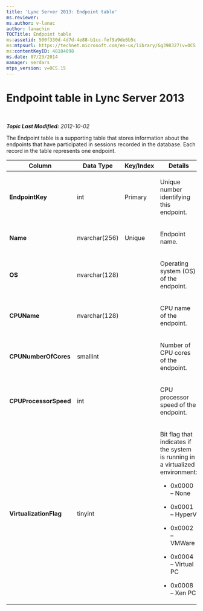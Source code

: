 ```yaml
---
title: 'Lync Server 2013: Endpoint table'
ms.reviewer: 
ms.author: v-lanac
author: lanachin
TOCTitle: Endpoint table
ms:assetid: 500f330d-4d7d-4e88-b1cc-fef9a9de6b5c
ms:mtpsurl: https://technet.microsoft.com/en-us/library/Gg398327(v=OCS.15)
ms:contentKeyID: 48184098
ms.date: 07/23/2014
manager: serdars
mtps_version: v=OCS.15
---
```


<div data-xmlns="http://www.w3.org/1999/xhtml">

<div class="topic" data-xmlns="http://www.w3.org/1999/xhtml" data-msxsl="urn:schemas-microsoft-com:xslt" data-cs="http://msdn.microsoft.com/en-us/">

<div data-asp="http://msdn2.microsoft.com/asp">

# Endpoint table in Lync Server 2013

</div>

<div id="mainSection">

<div id="mainBody">

<span> </span>

_**Topic Last Modified:** 2012-10-02_

The Endpoint table is a supporting table that stores information about the endpoints that have participated in sessions recorded in the database. Each record in the table represents one endpoint.


<table>
<colgroup>
<col style="width: 25%" />
<col style="width: 25%" />
<col style="width: 25%" />
<col style="width: 25%" />
</colgroup>
<thead>
<tr class="header">
<th><strong>Column</strong></th>
<th><strong>Data Type</strong></th>
<th><strong>Key/Index</strong></th>
<th><strong>Details</strong></th>
</tr>
</thead>
<tbody>
<tr class="odd">
<td><p><strong>EndpointKey</strong></p></td>
<td><p>int</p></td>
<td><p>Primary</p></td>
<td><p>Unique number identifying this endpoint.</p></td>
</tr>
<tr class="even">
<td><p><strong>Name</strong></p></td>
<td><p>nvarchar(256)</p></td>
<td><p>Unique</p></td>
<td><p>Endpoint name.</p></td>
</tr>
<tr class="odd">
<td><p><strong>OS</strong></p></td>
<td><p>nvarchar(128)</p></td>
<td><p> </p></td>
<td><p>Operating system (OS) of the endpoint.</p></td>
</tr>
<tr class="even">
<td><p><strong>CPUName</strong></p></td>
<td><p>nvarchar(128)</p></td>
<td></td>
<td><p>CPU name of the endpoint.</p></td>
</tr>
<tr class="odd">
<td><p><strong>CPUNumberOfCores</strong></p></td>
<td><p>smallint</p></td>
<td></td>
<td><p>Number of CPU cores of the endpoint.</p></td>
</tr>
<tr class="even">
<td><p><strong>CPUProcessorSpeed</strong></p></td>
<td><p>int</p></td>
<td></td>
<td><p>CPU processor speed of the endpoint.</p></td>
</tr>
<tr class="odd">
<td><p><strong>VirtualizationFlag</strong></p></td>
<td><p>tinyint</p></td>
<td></td>
<td><p>Bit flag that indicates if the system is running in a virtualized environment:</p>
<ul>
<li><p>0x0000 – None</p></li>
<li><p>0x0001 – HyperV</p></li>
<li><p>0x0002 – VMWare</p></li>
<li><p>0x0004 – Virtual PC</p></li>
<li><p>0x0008 – Xen PC</p></li>
</ul></td>
</tr>
</tbody>
</table>


</div>

<span> </span>

</div>

</div>

</div>

